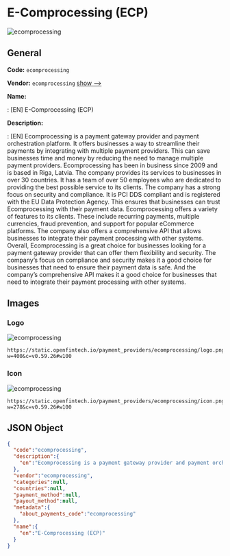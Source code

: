 
# E-Comprocessing (ECP) 
![ecomprocessing](https://static.openfintech.io/payment_providers/ecomprocessing/logo.png?w=400&c=v0.59.26#w100)  

## General 
 
**Code:** `ecomprocessing` 
 
**Vendor:** `ecomprocessing` [show -->](/vendors/ecomprocessing/) 
 
**Name:** 
 
:	[EN] E-Comprocessing (ECP) 
 
**Description:** 
 
: [EN] Ecomprocessing is a payment gateway provider and payment orchestration platform. It offers businesses a way to streamline their payments by integrating with multiple payment providers. This can save businesses time and money by reducing the need to manage multiple payment providers. Ecomprocessing has been in business since 2009 and is based in Riga, Latvia. The company provides its services to businesses in over 30 countries. It has a team of over 50 employees who are dedicated to providing the best possible service to its clients. The company has a strong focus on security and compliance. It is PCI DDS compliant and is registered with the EU Data Protection Agency. This ensures that businesses can trust Ecomprocessing with their payment data. Ecomprocessing offers a variety of features to its clients. These include recurring payments, multiple currencies, fraud prevention, and support for popular eCommerce platforms. The company also offers a comprehensive API that allows businesses to integrate their payment processing with other systems. Overall, Ecomprocessing is a great choice for businesses looking for a payment gateway provider that can offer them flexibility and security. The company’s focus on compliance and security makes it a good choice for businesses that need to ensure their payment data is safe. And the company’s comprehensive API makes it a good choice for businesses that need to integrate their payment processing with other systems.  
 

## Images 

### Logo 
 
![ecomprocessing](https://static.openfintech.io/payment_providers/ecomprocessing/logo.png?w=400&c=v0.59.26#w100)  

```
https://static.openfintech.io/payment_providers/ecomprocessing/logo.png?w=400&c=v0.59.26#w100
```  

### Icon 
 
![ecomprocessing](https://static.openfintech.io/payment_providers/ecomprocessing/icon.png?w=278&c=v0.59.26#w100)  

```
https://static.openfintech.io/payment_providers/ecomprocessing/icon.png?w=278&c=v0.59.26#w100
```  

## JSON Object 

```json
{
  "code":"ecomprocessing",
  "description":{
    "en":"Ecomprocessing is a payment gateway provider and payment orchestration platform. It offers businesses a way to streamline their payments by integrating with multiple payment providers. This can save businesses time and money by reducing the need to manage multiple payment providers. Ecomprocessing has been in business since 2009 and is based in Riga, Latvia. The company provides its services to businesses in over 30 countries. It has a team of over 50 employees who are dedicated to providing the best possible service to its clients. The company has a strong focus on security and compliance. It is PCI DDS compliant and is registered with the EU Data Protection Agency. This ensures that businesses can trust Ecomprocessing with their payment data. Ecomprocessing offers a variety of features to its clients. These include recurring payments, multiple currencies, fraud prevention, and support for popular eCommerce platforms. The company also offers a comprehensive API that allows businesses to integrate their payment processing with other systems. Overall, Ecomprocessing is a great choice for businesses looking for a payment gateway provider that can offer them flexibility and security. The company\u2019s focus on compliance and security makes it a good choice for businesses that need to ensure their payment data is safe. And the company\u2019s comprehensive API makes it a good choice for businesses that need to integrate their payment processing with other systems. "
  },
  "vendor":"ecomprocessing",
  "categories":null,
  "countries":null,
  "payment_method":null,
  "payout_method":null,
  "metadata":{
    "about_payments_code":"ecomprocessing"
  },
  "name":{
    "en":"E-Comprocessing (ECP)"
  }
}
```  
